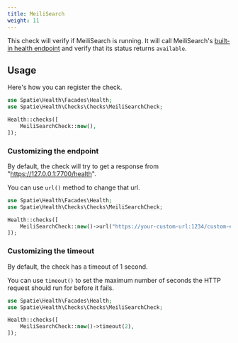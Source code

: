 ```yaml
---
title: MeiliSearch
weight: 11
---
```


This check will verify if MeiliSearch is running. It will call MeiliSearch's [built-in health endpoint](https://docs.meilisearch.com/reference/api/health.html) and verify that its status returns `available`.

## Usage

Here's how you can register the check.

```php
use Spatie\Health\Facades\Health;
use Spatie\Health\Checks\Checks\MeiliSearchCheck;

Health::checks([
    MeiliSearchCheck::new(),
]);
```

### Customizing the endpoint

By default, the check will try to get a response from "https://127.0.0.1:7700/health".

You can use `url()` method to change that url.

```php
use Spatie\Health\Facades\Health;
use Spatie\Health\Checks\Checks\MeiliSearchCheck;

Health::checks([
    MeiliSearchCheck::new()->url("https://your-custom-url:1234/custom-endpoint"),
]);
```

### Customizing the timeout

By default, the check has a timeout of 1 second.

You can use `timeout()` to set the maximum number of seconds the HTTP request should run for before it fails.

```php
use Spatie\Health\Facades\Health;
use Spatie\Health\Checks\Checks\MeiliSearchCheck;

Health::checks([
    MeiliSearchCheck::new()->timeout(2),
]);
```
